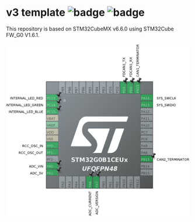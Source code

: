# v3 template ![badge](https://github.com/RaccoonLabHardware/v3-software-template/actions/workflows/tests.yml/badge.svg) ![badge](https://github.com/RaccoonLabHardware/v3-software-template/actions/workflows/cubeide_build.yml/badge.svg)

This repository is based on STM32CubeMX v6.6.0 using STM32Cube FW_G0 V1.6.1.

<img src="Assets/stm32cubemx.png" alt="drawing">
